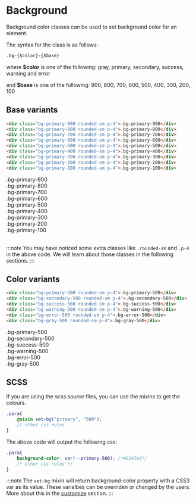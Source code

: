 # Background
Background color classes can be used to set background color for an element.

The syntax for the class is as follows:
```md
.bg-{$color}-{$base}
```
where **$color** is one of the following: <span class="var">gray</span>, <span class="var">primary</span>, <span class="var">secondary</span>, <span class="var">success</span>, <span class="var">warning</span> and <span class="var">error</span>

and **$base** is one of the following: <span class="var">900</span>, <span class="var">800</span>, <span class="var">700</span>, <span class="var">600</span>, <span class="var">500</span>, <span class="var">400</span>, <span class="var">300</span>, <span class="var">200</span>, <span class="var">100</span>

## Base variants
```html
<div class="bg-primary-900 rounded-sm p-4">.bg-primary-900</div>
<div class="bg-primary-800 rounded-sm p-4">.bg-primary-800</div>
<div class="bg-primary-700 rounded-sm p-4">.bg-primary-700</div>
<div class="bg-primary-600 rounded-sm p-4">.bg-primary-600</div>
<div class="bg-primary-500 rounded-sm p-4">.bg-primary-500</div>
<div class="bg-primary-400 rounded-sm p-4">.bg-primary-400</div>
<div class="bg-primary-300 rounded-sm p-4">.bg-primary-300</div>
<div class="bg-primary-200 rounded-sm p-4">.bg-primary-200</div>
<div class="bg-primary-100 rounded-sm p-4">.bg-primary-100</div>
```

<div class="demo-element-container">
    <div class="bg-primary-900 rounded-sm p-4">.bg-primary-900</div>
    <div class="bg-primary-800 rounded-sm p-4">.bg-primary-800</div>
    <div class="bg-primary-700 rounded-sm p-4">.bg-primary-700</div>
    <div class="bg-primary-600 rounded-sm p-4">.bg-primary-600</div>
    <div class="bg-primary-500 rounded-sm p-4">.bg-primary-500</div>
    <div class="bg-primary-400 rounded-sm p-4">.bg-primary-400</div>
    <div class="bg-primary-300 rounded-sm p-4">.bg-primary-300</div>
    <div class="bg-primary-200 rounded-sm p-4">.bg-primary-200</div>
    <div class="bg-primary-100 rounded-sm p-4">.bg-primary-100</div>
</div>

<br />

:::note
You may have noticed some extra classes like `.rounded-sm` and `.p-4` in the above code. We will learn about those classes in the following sections.
:::

## Color variants
```html
<div class="bg-primary-500 rounded-sm p-4">.bg-primary-500</div>
<div class="bg-secondary-500 rounded-sm p-4">.bg-secondary-500</div>
<div class="bg-success-500 rounded-sm p-4">.bg-success-500</div>
<div class="bg-warning-500 rounded-sm p-4">.bg-warning-500</div>
<div class="bg-error-500 rounded-sm p-4">.bg-error-500</div>
<div class="bg-gray-500 rounded-sm p-4">.bg-gray-500</div>
```

<div class="demo-element-container">
    <div class="bg-primary-500 rounded-sm p-4">.bg-primary-500</div>
    <div class="bg-secondary-500 rounded-sm p-4">.bg-secondary-500</div>
    <div class="bg-success-500 rounded-sm p-4">.bg-success-500</div>
    <div class="bg-warning-500 rounded-sm p-4">.bg-warning-500</div>
    <div class="bg-error-500 rounded-sm p-4">.bg-error-500</div>
    <div class="bg-gray-500 rounded-sm p-4">.bg-gray-500</div>
</div>

## SCSS
If you are using the scss source files, you can use the mixins to get the colours. 

```scss
.para{
    @mixin set-bg("primary", "500");
    // other css rules
}
```

The above code will output the following css:
```css
.para{
    background-color: var(--primary-500); /*#8247e5*/
    /* other css rules */
}
```

:::note
The `set-bg` mixin will return background-color property with a CSS3 var as its value. These varialbes can be overriden or changed by the users. More about this in the [customize](../customize/theme.md) section.
:::